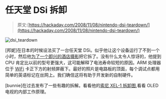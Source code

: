 # 任天堂 DSi 拆卸

> 原文:[https://hackaday.com/2008/11/08/nintendo-dsi-teardown/](https://hackaday.com/2008/11/08/nintendo-dsi-teardown/)

![dsi_teardown](../Images/4212e56b67bd0d70026b034fdd384e68.png "dsi_teardown")

[邦妮]在日本的时候设法买了一台任天堂 DSi。似乎他让这个设备运行了不到一个小时，然后他[为了一个即兴的酒店摄影](http://www.bunniestudios.com/blog/?p=274 "bunnie’s blog  » Blog Archive   » Inside the Nintendo DSi")把它拆了。没有什么太令人惊讶的，他提到 CPU 肯定比以前的型号更强大，这可能解释了电池寿命较短的原因。ARM 处理器位于 [WiFi](http://www.mahalo.com/WiFi "WiFi - Mahalo") 卡正下方的射频屏蔽下。最好的照片是电路板的顶面，每个调试点都用简单的英语标记在丝网上。我们确信这将有助于开发新的自制硬件。

[bunnie]在过去发布了一些有趣的拆解。看看他的[索尼 XEL-1 拆卸图](http://www.bunniestudios.com/blog/?p=243 "bunnie’s blog  » Blog Archive   » Sony XEL-1 OLED TV Teardown"),看看 OLED 电视的内部工作原理。